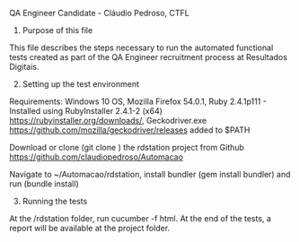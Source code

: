 QA Engineer Candidate - Cláudio Pedroso, CTFL

1. Purpose of this file

  This file describes the steps necessary to run the automated functional tests created as part of the QA Engineer recruitment process at Resultados Digitais.

2. Setting up the test environment

  Requirements:
  Windows 10 OS,
  Mozilla Firefox 54.0.1,
  Ruby 2.4.1p111 - Installed using RubyInstaller 2.4.1-2 (x64) <https://rubyinstaller.org/downloads/>,
  Geckodriver.exe <https://github.com/mozilla/geckodriver/releases> added to $PATH

  Download  or clone (git clone <url>) the rdstation project from Github <https://github.com/claudiopedroso/Automacao>

  Navigate to ~/Automacao/rdstation, install bundler (gem install bundler) and run (bundle install)

3. Running the tests


  At the /rdstation folder, run cucumber -f html. At the end of the tests, a report will be available at the project folder.
